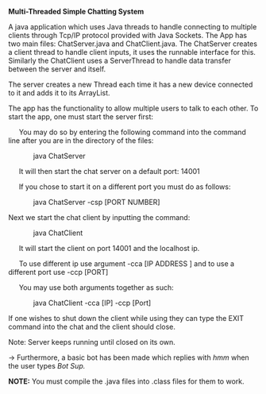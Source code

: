 **Multi-Threaded Simple Chatting System**

A java application which uses Java threads to handle connecting to multiple clients through Tcp/IP protocol provided with Java Sockets. The App has two main files: ChatServer.java and ChatClient.java. The ChatServer creates a client thread to handle client inputs, it uses the runnable interface for this. Similarly the ChatClient uses a ServerThread to handle data transfer between the server and itself.

The server creates a new Thread each time it has a new device connected to it and adds it to its ArrayList.

The app has the functionality to allow multiple users to talk to each other. To start the app, one must start the server first:

`	`You may do so by entering the following command into the command line after you are in the directory of the files:

`		`java ChatServer

`	`It will then start the chat server on a default port: 14001

`	`If you chose to start it on a different port you must do as follows:

`		`java ChatServer -csp [PORT NUMBER]

Next we start the chat client by inputting the command:

`		`java ChatClient

`	`It will start the client on port 14001 and the localhost ip.

`	`To use different ip use argument -cca [IP ADDRESS ] and to use a different port use -ccp [PORT]

`	`You may use both arguments together as such:

`		`java ChatClient -cca [IP] -ccp [Port]

If one wishes to shut down the client while using they can type the EXIT command into the chat and the client should close.

Note: Server keeps running until closed on its own.

-> Furthermore, a basic bot has been made which replies with *hmm* when the user types *Bot Sup.*

**NOTE:** You must compile the .java files into .class files for them to work.
